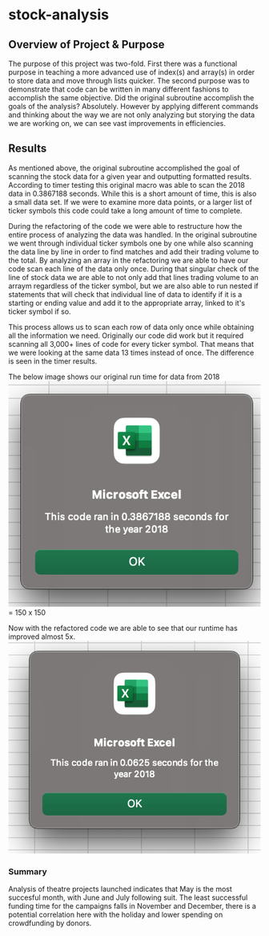 # stock-analysis

## Overview of Project & Purpose

The purpose of this project was two-fold. First there was a functional purpose in teaching a more advanced use of index(s) and array(s) in order to store data and move through lists quicker. The second purpose was to demonstrate that code can be written in many different fashions to accomplish the same objective. Did the original subroutine accomplish the goals of the analysis? Absolutely. However by applying different commands and thinking about the way we are not only analyzing but storying the data we are working on, we can see vast improvements in efficiencies. 

## Results

As mentioned above, the original subroutine accomplished the goal of scanning the stock data for a given year and outputting formatted results. According to timer testing this original macro was able to scan the 2018 data in 0.3867188 seconds. While this is a short amount of time, this is also a small data set. If we were to examine more data points, or a larger list of ticker symbols this code could take a long amount of time to complete. 

During the refactoring of the code we were able to restructure how the entire process of analyzing the data was handled. In the original subroutine we went through individual ticker symbols one by one while also scanning the data line by line in order to find matches and add their trading volume to the total. By analyzing an array in the refactoring we are able to have our code scan each line of the data only once. During that singular check of the line of stock data we are able to not only add that lines trading volume to an arraym regardless of the ticker symbol, but we are also able to run nested if statements that will check that individual line of data to identify if it is a starting or ending value and add it to the appropriate array, linked to it's ticker symbol if so. 

This process allows us to scan each row of data only once while obtaining all the information we need. Originally our code did work but it required scanning all 3,000+ lines of code for every ticker symbol. That means that we were looking at the same data 13 times instead of once. The difference is seen in the timer results. 

The below image shows our original run time for data from 2018 
![Original Runtime for 2018 data ](vba_originalruntime.png) = 150 x 150 

Now with the refactored code we are able to see that our runtime has improved almost 5x. 
![Runtime for 2018 after refactoring ](VBA_Challenge_2018.png) 




### Summary

Analysis of theatre projects launched indicates that May is the most succesful month, with June and July following suit. The least successful funding time for the campaigns falls in November and December, there is a potential correlation here with the holiday and lower spending on crowdfunding by donors. 


